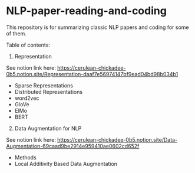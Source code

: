 # NLP-paper-reading-and-coding

This repository is for summarizing classic NLP papers and coding for some of them.

Table of contents:

1. Representation

See notion link here: https://cerulean-chickadee-0b5.notion.site/Representation-daaf7e56974147bf9ead04bd98b034b1

- Sparse Representations
- Distributed Representations
- word2vec
- GloVe
- ElMo
- BERT


2. Data Augmentation for NLP

See notion link here: https://cerulean-chickadee-0b5.notion.site/Data-Augmentation-69caad9be2914e959410ae0602cd652f

- Methods 
- Local Additivity Based Data Augmentation 



